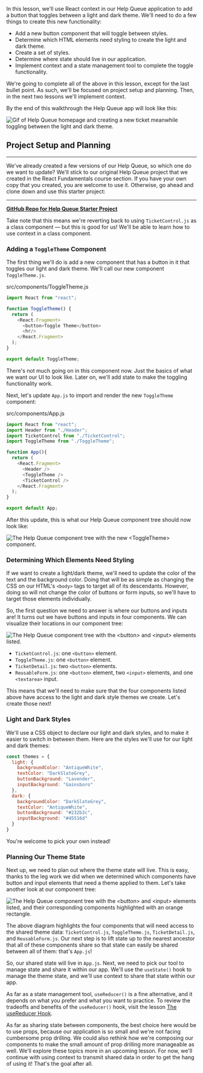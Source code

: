 In this lesson, we'll use React context in our Help Queue application to add a button that toggles between a light and dark theme. We'll need to do a few things to create this new functionality:

* Add a new button component that will toggle between styles.
* Determine which HTML elements need styling to create the light and dark theme.
* Create a set of styles.
* Determine where state should live in our application.
* Implement context and a state management tool to complete the toggle functionality.

We're going to complete all of the above in this lesson, except for the last bullet point. As such, we'll be focused on project setup and planning. Then, in the next two lessons we'll implement context.

By the end of this walkthrough the Help Queue app will look like this:

![Gif of Help Queue homepage and creating a new ticket meanwhile toggling between the light and dark theme.](https://learnhowtoprogram.s3.us-west-2.amazonaws.com/React/Week-5-React-2020/help-queue-light-dark-theme.gif)

## Project Setup and Planning
---

We've already created a few versions of our Help Queue, so which one do we want to update? We'll stick to our original Help Queue project that we created in the React Fundamentals course section. If you have your own copy that you created, you are welcome to use it. Otherwise, go ahead and clone down and use this starter project:

---
**[<i class="glyphicon glyphicon-folder-open"></i>  GitHub Repo for Help Queue Starter Project](https://github.com/epicodus-lessons/react-help-queue-starter-project)**

Take note that this means we're reverting back to using `TicketControl.js` as a class component — but this is good for us! We'll be able to learn how to use context in a class component.

### Adding a `ToggleTheme` Component

The first thing we'll do is add a new component that has a button in it that toggles our light and dark theme. We'll call our new component `ToggleTheme.js`.

<div class="filename">src/components/ToggleTheme.js</div>

```js
import React from "react";

function ToggleTheme() {
  return (
    <React.Fragment>
      <button>Toggle Theme</button>
      <hr/>
    </React.Fragment>
  );
}

export default ToggleTheme;
```

There's not much going on in this component now. Just the basics of what we want our UI to look like. Later on, we'll add state to make the toggling functionality work. 

Next, let's update `App.js` to import and render the new `ToggleTheme` component:

<div class="filename">src/components/App.js</div>

```js
import React from "react";
import Header from "./Header";
import TicketControl from "./TicketControl";
import ToggleTheme from "./ToggleTheme";

function App(){
  return (
    <React.Fragment>
      <Header />
      <ToggleTheme />
      <TicketControl />
    </React.Fragment>
  );
}

export default App;
```

After this update, this is what our Help Queue component tree should now look like:

![The Help Queue component tree with the new `<ToggleTheme>` component.](https://learnhowtoprogram.s3.us-west-2.amazonaws.com/React/Week-5-React-2020/context-help-queue-component-tree-with-toggle.png)

### Determining Which Elements Need Styling

If we want to create a light/dark theme, we'll need to update the color of the text and the background color. Doing that will be as simple as changing the CSS on our HTML's `<body>` tags to target all of its descendants. However, doing so will not change the color of buttons or form inputs, so we'll have to target those elements individually. 

So, the first question we need to answer is where our buttons and inputs are! It turns out we have buttons and inputs in four components. We can visualize their locations in our component tree:

![The Help Queue component tree with the `<button>` and `<input>` elements listed.](https://learnhowtoprogram.s3.us-west-2.amazonaws.com/React/Week-5-React-2020/context-help-queue-component-tree-with-UI-elements.png)

* `TicketControl.js`: one `<button>` element.
* `ToggleTheme.js`: one `<button>` element.
* `TicketDetail.js`: two `<button>` elements.
* `ReusableForm.js`: one `<button>` element, two `<input>` elements, and one `<textarea>` input.

This means that we'll need to make sure that the four components listed above have access to the light and dark style themes we create. Let's create those next!

### Light and Dark Styles

We'll use a CSS object to declare our light and dark styles, and to make it easier to switch in between them. Here are the styles we'll use for our light and dark themes:

```js
const themes = {
  light: {
    backgroundColor: "AntiqueWhite",
    textColor: "DarkSlateGrey",
    buttonBackground: "Lavender", 
    inputBackground: "Gainsboro"
  },
  dark: {
    backgroundColor: "DarkSlateGrey",
    textColor: "AntiqueWhite",
    buttonBackground: "#232b3c",
    inputBackground: "#45516d"
  }
}
```

You're welcome to pick your own instead!

### Planning Our Theme State

Next up, we need to plan out where the theme state will live. This is easy, thanks to the leg work we did when we determined which components have button and input elements that need a theme applied to them. Let's take another look at our component tree:

![The Help Queue component tree with the `<button>` and `<input>` elements listed, and their corresponding components highlighted with an orange rectangle.](https://learnhowtoprogram.s3.us-west-2.amazonaws.com/React/Week-5-React-2020/context-help-queue-component-tree-with-UI-elements-highlighted.png)

The above diagram highlights the four components that will need access to the shared theme data: `TicketControl.js`, `ToggleTheme.js`, `TicketDetail.js`, and `ReusableForm.js`. Our next step is to lift state up to the nearest ancestor that all of these components share so that state can easily be shared between all of them: that's `App.js`! 

So, our shared state will live in `App.js`. Next, we need to pick our tool to manage state and share it within our app. We'll use the `useState()` hook to manage the theme state, and we'll use context to share that state within our app. 

As far as a state management tool, `useReducer()` is a fine alternative, and it depends on what you prefer and what you want to practice. To review the tradeoffs and benefits of the `useReducer()` hook, visit the lesson [The useReducer Hook](https://www.learnhowtoprogram.com/react/react-with-apis/the-usereducer-hook).

As far as sharing state between components, the best choice here would be to use props, because our application is so small and we're not facing cumbersome prop drilling. We could also rethink how we're composing our components to make the small amount of prop drilling more manageable as well. We'll explore these topics more in an upcoming lesson. For now, we'll continue with using context to transmit shared data in order to get the hang of using it! That's the goal after all.